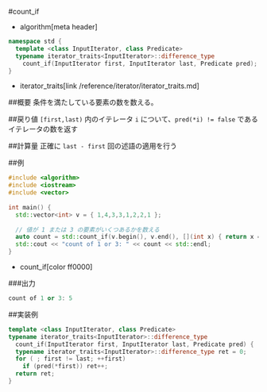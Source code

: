 #count_if
* algorithm[meta header]

```cpp
namespace std {
  template <class InputIterator, class Predicate>
  typename iterator_traits<InputIterator>::difference_type
    count_if(InputIterator first, InputIterator last, Predicate pred);
}
```
* iterator_traits[link /reference/iterator/iterator_traits.md]

##概要
条件を満たしている要素の数を数える。


##戻り値
`[first,last)` 内のイテレータ `i` について、`pred(*i) != false` であるイテレータの数を返す


##計算量
正確に `last - first` 回の述語の適用を行う


##例
```cpp
#include <algorithm>
#include <iostream>
#include <vector>
 
int main() {
  std::vector<int> v = { 1,4,3,3,1,2,2,1 };
 
  // 値が 1 または 3 の要素がいくつあるかを数える
  auto count = std::count_if(v.begin(), v.end(), [](int x) { return x == 1 || x == 3; });
  std::cout << "count of 1 or 3: " << count << std::endl;
}
```
* count_if[color ff0000]

###出力
```cpp
count of 1 or 3: 5
```


##実装例
```cpp
template <class InputIterator, class Predicate>
typename iterator_traits<InputIterator>::difference_type
  count_if(InputIterator first, InputIterator last, Predicate pred) {
  typename iterator_traits<InputIterator>::difference_type ret = 0;
  for ( ; first != last; ++first)
    if (pred(*first)) ret++;
  return ret;
}
```

